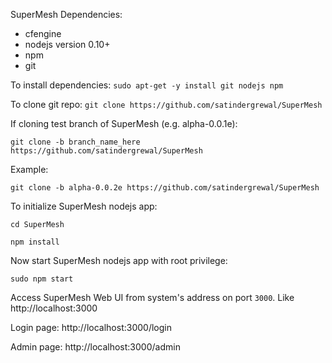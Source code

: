 SuperMesh Dependencies:
 - cfengine
 - nodejs version 0.10+
 - npm
 - git
 
To install dependencies: `sudo apt-get -y install git nodejs npm`

To clone git repo: `git clone https://github.com/satindergrewal/SuperMesh`

If cloning test branch of SuperMesh (e.g. alpha-0.0.1e):

`git clone -b branch_name_here https://github.com/satindergrewal/SuperMesh`

Example:

`git clone -b alpha-0.0.2e https://github.com/satindergrewal/SuperMesh`

To initialize SuperMesh nodejs app:

`cd SuperMesh`

`npm install`

Now start SuperMesh nodejs app with root privilege:

`sudo npm start`

Access SuperMesh Web UI from system's address on port `3000`. Like http://localhost:3000

Login page: http://localhost:3000/login

Admin page: http://localhost:3000/admin
